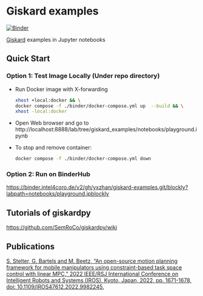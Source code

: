 # Giskard examples

[![Binder](https://binder.intel4coro.de/badge_logo.svg)](https://binder.intel4coro.de/v2/gh/yxzhan/giskard-examples.git/blockly)

[Giskard](https://github.com/SemRoCo/giskardpy) examples in Jupyter notebooks

## Quick Start

### Option 1: Test Image Locally (Under repo directory)

- Run Docker image with X-forwarding

  ```bash
  xhost +local:docker && \
  docker compose -f ./binder/docker-compose.yml up  --build && \
  xhost -local:docker
  ```

- Open Web browser and go to http://localhost:8888/lab/tree/giskard_examples/notebooks/playground.ipynb

- To stop and remove container:

  ```bash
  docker compose -f ./binder/docker-compose.yml down
  ```

### Option 2: Run on BinderHub

https://binder.intel4coro.de/v2/gh/yxzhan/giskard-examples.git/blockly?labpath=notebooks/playground.jpblockly

## Tutorials of giskardpy

https://github.com/SemRoCo/giskardpy/wiki

## Publications

[S. Stelter, G. Bartels and M. Beetz, “An open-source motion planning framework for mobile manipulators using constraint-based task space control with linear MPC,” 2022 IEEE/RSJ International Conference on Intelligent Robots and Systems (IROS), Kyoto, Japan, 2022, pp. 1671-1678, doi: 10.1109/IROS47612.2022.9982245.
](https://ieeexplore.ieee.org/document/9982245)